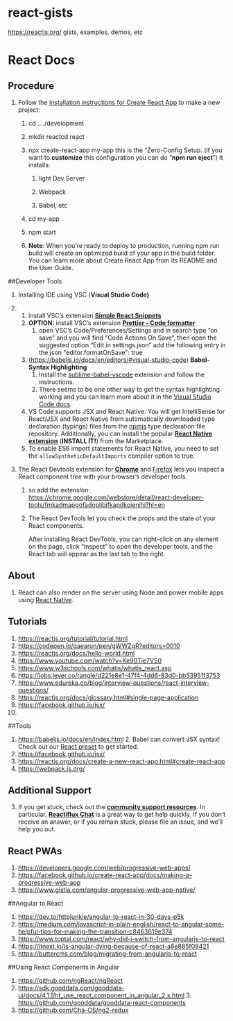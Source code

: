 # react-gists
https://reactjs.org/ gists, examples, demos, etc



# React Docs

## **Procedure**

1. Follow the [installation instructions for Create React App](https://reactjs.org/docs/create-a-new-react-app.html#create-react-app) to make a new project:
   1. cd ..../development

   2. mkdir reactcd react

   3. npx create-react-app my-app
      this is the “Zero-Config Setup. 
      (if you want to **customize** this configuration you can do “**npm run eject**”)
      It installs:

      1. light Dev Server

      2. Webpack

      3. Babel, etc

         

   4. cd my-app

   5. npm start

   6. **Note**: When you’re ready to deploy to production, running npm run build will create an optimized build of your app in the build folder. You can learn more about Create React App from its README and the User Guide.

##Developer Tools

1. Installing IDE
   using VSC (**Visual Studio Code)**

2. 1. install VSC’s extension [**Simple React Snippets**](https://marketplace.visualstudio.com/items?itemName=burkeholland.simple-react-snippets)
   2. **OPTION:** install VSC’s extension [**Prettier - Code formatter**](https://marketplace.visualstudio.com/items?itemName=esbenp.prettier-vscode)
      1. open VSC’s Code/Preferences/Settings and in search type “on save” and you will find “Code Actions On Save“, then open the suggested  option “Edit in settings.json”
         add the following entry in the json 
         "editor.formatOnSave": true
   3. (https://babeljs.io/docs/en/editors/#visual-studio-code)
      **Babel- Syntax Highlighting**
      1. Install the [sublime-babel-vscode](https://marketplace.visualstudio.com/items?itemName=joshpeng.sublime-babel-vscode) extension and follow the instructions.
      2. There seems to be one other way to get the syntax highlighting working and you can learn more about it in the [Visual Studio Code docs](https://code.visualstudio.com/Docs/languages/javascript#_writing-jsconfigjson).
   4. VS Code supports JSX and React Native. You will get IntelliSense for React/JSX and React Native from automatically downloaded type declaration (typings) files from the [npmjs](https://www.npmjs.com/) type declaration file repository. Additionally, you can install the popular [**React Native extension**](https://marketplace.visualstudio.com/items?itemName=vsmobile.vscode-react-native) (**INSTALL IT!**) from the Marketplace.
   5. To enable ES6 import statements for React Native, you need to set the `allowSyntheticDefaultImports` compiler option to true. 

3. The React Devtools extension for [**Chrome**](https://chrome.google.com/webstore/detail/react-developer-tools/fmkadmapgofadopljbjfkapdkoienihi?hl=en) and [Firefox](https://addons.mozilla.org/en-US/firefox/addon/react-devtools/) lets you inspect a React component tree with your browser’s developer tools.

   1. so add the extension: https://chrome.google.com/webstore/detail/react-developer-tools/fmkadmapgofadopljbjfkapdkoienihi?hl=en

   2. The React DevTools let you check the props and the state of your React components.

      After installing React DevTools, you can right-click on any element on the page, click “Inspect” to open the developer tools, and the React tab will appear as the last tab to the right.

## About

   1. React can also render on the server using Node and power mobile apps using [React Native](https://facebook.github.io/react-native/).

## Tutorials

1. https://reactjs.org/tutorial/tutorial.html 
2. https://codepen.io/gaearon/pen/gWWZgR?editors=0010
3.  https://reactjs.org/docs/hello-world.html 
4. https://www.youtube.com/watch?v=Ke90Tje7VS0 
5. https://www.w3schools.com/whatis/whatis_react.asp 
6.  https://jobs.lever.co/rangle/d221e8e1-47f4-4dd6-83d0-bb53951f3753 
7. https://www.edureka.co/blog/interview-questions/react-interview-questions/
8. https://reactjs.org/docs/glossary.html#single-page-application
9. https://facebook.github.io/jsx/
10. 

##Tools
1. https://babeljs.io/docs/en/index.html
   2. Babel can convert JSX syntax! Check out our [React preset](https://babeljs.io/docs/en/babel-preset-react) to get started.
3. https://facebook.github.io/jsx/
4. https://reactjs.org/docs/create-a-new-react-app.html#create-react-app
4. https://webpack.js.org/

## Additional Support
3. If you get stuck, check out the [**community support resources**](https://reactjs.org/community/support.html). In particular, [**Reactiflux Chat**](https://discord.gg/0ZcbPKXt5bZjGY5n) is a great way to get help quickly. 
        If you don’t receive an answer, or if you remain stuck, please file an issue, and we’ll help you out.

## React PWAs
1. https://developers.google.com/web/progressive-web-apps/
2. https://facebook.github.io/create-react-app/docs/making-a-progressive-web-app
3. https://www.gistia.com/angular-progressive-web-app-native/

##Angular to React
1. https://dev.to/httpjunkie/angular-to-react-in-30-days-p5k
2. https://medium.com/javascript-in-plain-english/react-to-angular-some-helpful-tips-for-making-the-transition-c8463619e374 
3. https://www.toptal.com/react/why-did-i-switch-from-angularjs-to-react
4. https://itnext.io/is-angular-dying-because-of-react-a8e885f09421
5. https://buttercms.com/blog/migrating-from-angularjs-to-react

##Using React Components in Angular
1. https://github.com/ngReact/ngReact
2. https://sdk.gooddata.com/gooddata-ui/docs/4.1.1/ht_use_react_component_in_angular_2.x.html
   3. https://github.com/gooddata/gooddata-react-components
4. https://github.com/Cha-OS/ng2-redux